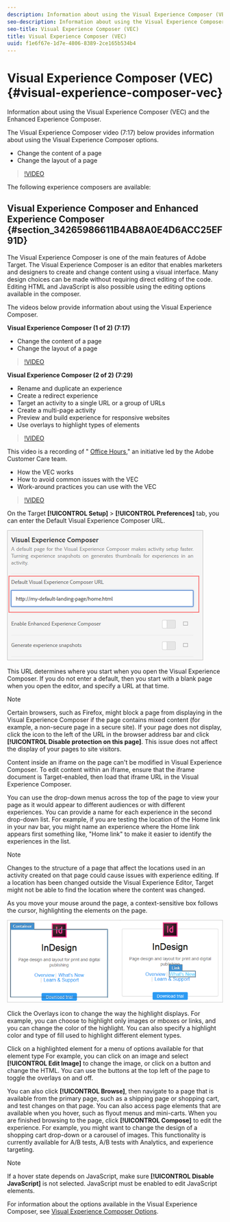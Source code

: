 ```yaml
---
description: Information about using the Visual Experience Composer (VEC) and the Enhanced Experience Composer.
seo-description: Information about using the Visual Experience Composer (VEC) and the Enhanced Experience Composer.
seo-title: Visual Experience Composer (VEC)
title: Visual Experience Composer (VEC)
uuid: f1e6f67e-1d7e-4806-8389-2ce165b534b4
---
```


# Visual Experience Composer (VEC){#visual-experience-composer-vec}

Information about using the Visual Experience Composer (VEC) and the Enhanced Experience Composer.

The Visual Experience Composer video (7:17) below provides information about using the Visual Experience Composer options.

* Change the content of a page 
* Change the layout of a page

>[!VIDEO](https://www.youtube.com/watch?v=2KUDgu6Mscg)

The following experience composers are available:

## Visual Experience Composer and Enhanced Experience Composer {#section_34265986611B4AB8A0E4D6ACC25EF91D}

The Visual Experience Composer is one of the main features of Adobe Target. The Visual Experience Composer is an editor that enables marketers and designers to create and change content using a visual interface. Many design choices can be made without requiring direct editing of the code. Editing HTML and JavaScript is also possible using the editing options available in the composer.

The videos below provide information about using the Visual Experience Composer.

**Visual Experience Composer (1 of 2) (7:17)**

* Change the content of a page 
* Change the layout of a page

>[!VIDEO](https://www.youtube.com/watch?v=2KUDgu6Mscg)

**Visual Experience Composer (2 of 2) (7:29)**

* Rename and duplicate an experience 
* Create a redirect experience 
* Target an activity to a single URL or a group of URLs 
* Create a multi-page activity 
* Preview and build experience for responsive websites 
* Use overlays to highlight types of elements

>[!VIDEO](https://www.youtube.com/watch?v=qwUKEp8en_k)

This video is a recording of " [Office Hours](../../cmp-resources-and-contact-information.md#concept_58EA30379D3B48C4848BA2A8C464A5B7)," an initiative led by the Adobe Customer Care team.

* How the VEC works 
* How to avoid common issues with the VEC 
* Work-around practices you can use with the VEC

>[!VIDEO](https://video.tv.adobe.com/v/20784/)

On the Target **[!UICONTROL Setup]** > **[!UICONTROL Preferences]** tab, you can enter the Default Visual Experience Composer URL.

![](assets/pref-default-url.png)

This URL determines where you start when you open the Visual Experience Composer. If you do not enter a default, then you start with a blank page when you open the editor, and specify a URL at that time.

>[!NOTE]
>
>Certain browsers, such as Firefox, might block a page from displaying in the Visual Experience Composer if the page contains mixed content (for example, a non-secure page in a secure site). If your page does not display, click the icon to the left of the URL in the browser address bar and click **[!UICONTROL Disable protection on this page]**. This issue does not affect the display of your pages to site visitors.

Content inside an iframe on the page can't be modified in Visual Experience Composer. To edit content within an iframe, ensure that the iframe document is Target-enabled, then load that iframe URL in the Visual Experience Composer.

You can use the drop-down menus across the top of the page to view your page as it would appear to different audiences or with different experiences. You can provide a name for each experience in the second drop-down list. For example, if you are testing the location of the Home link in your nav bar, you might name an experience where the Home link appears first something like, "Home link" to make it easier to identify the experiences in the list.

>[!NOTE]
>
>Changes to the structure of a page that affect the locations used in an activity created on that page could cause issues with experience editing. If a location has been changed outside the Visual Experience Editor, Target might not be able to find the location where the content was changed.

As you move your mouse around the page, a context-sensitive box follows the cursor, highlighting the elements on the page.

![](assets/vec_highlight.png)

Click the Overlays icon to change the way the highlight displays. For example, you can choose to highlight only images or mboxes or links, and you can change the color of the highlight. You can also specify a highlight color and type of fill used to highlight different element types.

Click on a highlighted element for a menu of options available for that element type For example, you can click on an image and select **[!UICONTROL Edit Image]** to change the image, or click on a button and change the HTML. You can use the buttons at the top left of the page to toggle the overlays on and off.

You can also click **[!UICONTROL Browse]**, then navigate to a page that is available from the primary page, such as a shipping page or shopping cart, and test changes on that page. You can also access page elements that are available when you hover, such as flyout menus and mini-carts. When you are finished browsing to the page, click **[!UICONTROL Compose]** to edit the experience. For example, you might want to change the design of a shopping cart drop-down or a carousel of images. This functionality is currently available for A/B tests, A/B tests with Analytics, and experience targeting.

>[!NOTE]
>
>If a hover state depends on JavaScript, make sure **[!UICONTROL Disable JavaScript]** is not selected. JavaScript must be enabled to edit JavaScript elements.

For information about the options available in the Visual Experience Composer, see [Visual Experience Composer Options](../../c-experiences/c-visual-experience-composer/r-viztarget-options.md#reference_3BD1BEEAFA584A749ED2D08F14732E81). 
